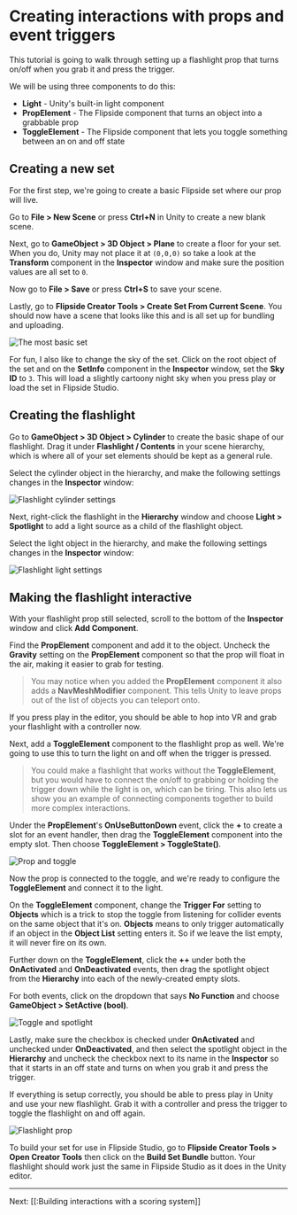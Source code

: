 # Creating interactions with props and event triggers

This tutorial is going to walk through setting up a flashlight prop that turns on/off when you grab it and press the trigger.

We will be using three components to do this:

* **Light** - Unity's built-in light component
* **PropElement** - The Flipside component that turns an object into a grabbable prop
* **ToggleElement** - The Flipside component that lets you toggle something between an on and off state

## Creating a new set

For the first step, we're going to create a basic Flipside set where our prop will live.

Go to **File > New Scene** or press **Ctrl+N** in Unity to create a new blank scene.

Next, go to **GameObject > 3D Object > Plane** to create a floor for your set. When you do, Unity may not place it at `(0,0,0)` so take a look at the **Transform** component in the **Inspector** window and make sure the position values are all set to `0`.

Now go to **File > Save** or press **Ctrl+S** to save your scene.

Lastly, go to **Flipside Creator Tools > Create Set From Current Scene**. You should now have a scene that looks like this and is all set up for bundling and uploading.

![The most basic set](https://www.flipsidexr.com/files/docs/tutorials/the-most-basic-set.png)

For fun, I also like to change the sky of the set. Click on the root object of the set and on the **SetInfo** component in the **Inspector** window, set the **Sky ID** to `3`. This will load a slightly cartoony night sky when you press play or load the set in Flipside Studio.

## Creating the flashlight

Go to **GameObject > 3D Object > Cylinder** to create the basic shape of our flashlight. Drag it under **Flashlight / Contents** in your scene hierarchy, which is where all of your set elements should be kept as a general rule.

Select the cylinder object in the hierarchy, and make the following settings changes in the **Inspector** window:

![Flashlight cylinder settings](https://www.flipsidexr.com/files/docs/tutorials/flashlight-cylinder-settings.png)

Next, right-click the flashlight in the **Hierarchy** window and choose **Light > Spotlight** to add a light source as a child of the flashlight object.

Select the light object in the hierarchy, and make the following settings changes in the **Inspector** window:

![Flashlight light settings](https://www.flipsidexr.com/files/docs/tutorials/flashlight-light-settings.png)

## Making the flashlight interactive

With your flashlight prop still selected, scroll to the bottom of the **Inspector** window and click **Add Component**.

Find the **PropElement** component and add it to the object. Uncheck the **Gravity** setting on the **PropElement** component so that the prop will float in the air, making it easier to grab for testing.

> You may notice when you added the **PropElement** component it also adds a **NavMeshModifier** component. This tells Unity to leave props out of the list of objects you can teleport onto.

If you press play in the editor, you should be able to hop into VR and grab your flashlight with a controller now.

Next, add a **ToggleElement** component to the flashlight prop as well. We're going to use this to turn the light on and off when the trigger is pressed.

> You could make a flashlight that works without the **ToggleElement**, but you would have to connect the on/off to grabbing or holding the trigger down while the light is on, which can be tiring. This also lets us show you an example of connecting components together to build more complex interactions.

Under the **PropElement**'s **OnUseButtonDown** event, click the **+** to create a slot for an event handler, then drag the **ToggleElement** component into the empty slot. Then choose **ToggleElement > ToggleState()**.

![Prop and toggle](https://www.flipsidexr.com/files/docs/tutorials/prop-and-toggle.png)

Now the prop is connected to the toggle, and we're ready to configure the **ToggleElement** and connect it to the light.

On the **ToggleElement** component, change the **Trigger For** setting to **Objects** which is a trick to stop the toggle from listening for collider events on the same object that it's on. **Objects** means to only trigger automatically if an object in the **Object List** setting enters it. So if we leave the list empty, it will never fire on its own.

Further down on the **ToggleElement**, click the **++** under both the **OnActivated** and **OnDeactivated** events, then drag the spotlight object from the **Hierarchy** into each of the newly-created empty slots.

For both events, click on the dropdown that says **No Function** and choose **GameObject > SetActive (bool)**.

![Toggle and spotlight](https://www.flipsidexr.com/files/docs/tutorials/toggle-and-spotlight.png)

Lastly, make sure the checkbox is checked under **OnActivated** and unchecked under **OnDeactivated**, and then select the spotlight object in the **Hierarchy** and uncheck the checkbox next to its name in the **Inspector** so that it starts in an off state and turns on when you grab it and press the trigger.

If everything is setup correctly, you should be able to press play in Unity and use your new flashlight. Grab it with a controller and press the trigger to toggle the flashlight on and off again.

![Flashlight prop](https://www.files/docs/tutorials/flashlight-prop.png)

To build your set for use in Flipside Studio, go to **Flipside Creator Tools > Open Creator Tools** then click on the **Build Set Bundle** button. Your flashlight should work just the same in Flipside Studio as it does in the Unity editor.

---

Next: [[:Building interactions with a scoring system]]
